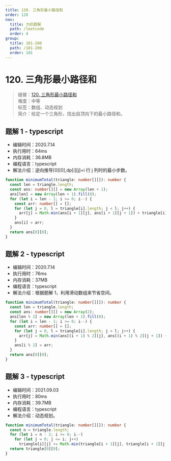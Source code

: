 ```yaml
---
title: 120. 三角形最小路径和
order: 120
nav:
  title: 力扣题解
  path: /leetcode
  order: 4
group:
  title: 101-200
  path: /101-200
  order: 101
---
```


# 120. 三角形最小路径和

> 链接：[120. 三角形最小路径和](https://leetcode-cn.com/problems/triangle/)  
> 难度：中等  
> 标签：数组、动态规划  
> 简介：给定一个三角形，找出自顶向下的最小路径和。

## 题解 1 - typescript

- 编辑时间：2020.7.14
- 执行用时：64ms
- 内存消耗：36.8MB
- 编程语言：typescript
- 解法介绍：逆向推导[0][0],dp[i][j]=i 行 j 列时的最小步数。

```typescript
function minimumTotal(triangle: number[][]): number {
  const len = triangle.length;
  const ans: number[][] = new Array(len + 1);
  ans[len] = new Array(len + 1).fill(0);
  for (let i = len - 1; i >= 0; i--) {
    const arr: number[] = [];
    for (let j = 0, l = triangle[i].length; j < l; j++) {
      arr[j] = Math.min(ans[i + 1][j], ans[i + 1][j + 1]) + triangle[i][j];
    }
    ans[i] = arr;
  }
  return ans[0][0];
}
```

## 题解 2 - typescript

- 编辑时间：2020.7.14
- 执行用时：76ms
- 内存消耗：37MB
- 编程语言：typescript
- 解法介绍：根据题解 1，利用滑动数组来节省空间。

```typescript
function minimumTotal(triangle: number[][]): number {
  const len = triangle.length;
  const ans: number[][] = new Array(2);
  ans[len % 2] = new Array(len + 1).fill(0);
  for (let i = len - 1; i >= 0; i--) {
    const arr: number[] = [];
    for (let j = 0, l = triangle[i].length; j < l; j++) {
      arr[j] = Math.min(ans[(i + 1) % 2][j], ans[(i + 1) % 2][j + 1]) + triangle[i][j];
    }
    ans[i % 2] = arr;
  }
  return ans[0][0];
}
```

## 题解 3 - typescript

- 编辑时间：2021.09.03
- 执行用时：80ms
- 内存消耗：39.7MB
- 编程语言：typescript
- 解法介绍：动态规划。

```typescript
function minimumTotal(triangle: number[][]): number {
  const n = triangle.length;
  for (let i = n - 2; i >= 0; i--)
    for (let j = 0; j <= i; j++)
      triangle[i][j] += Math.min(triangle[i + 1][j], triangle[i + 1][j + 1]);
  return triangle[0][0];
}
```
